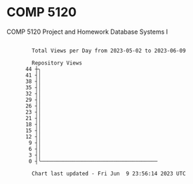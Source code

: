 # COMP 5120
COMP 5120 Project and Homework 
Database Systems I

```

        Total Views per Day from 2023-05-02 to 2023-06-09

        Repository Views
      44 ┼╮
      41 ┤│
      38 ┤│
      35 ┤│
      32 ┤│
      29 ┤│
      26 ┤│
      23 ┤│
      21 ┤│
      18 ┤│
      15 ┤│
      12 ┤│
       9 ┤│
       6 ┤│
       3 ┤│
       0 ┤╰─────────────────────────────────────

        Chart last updated - Fri Jun  9 23:56:14 2023 UTC
        
```
